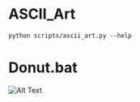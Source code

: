 # ASCII_Art 
```
python scripts/ascii_art.py --help
```
# Donut.bat
![Alt Text](https://github.com/Sylus1000/ASCII_Art_Python/blob/master/examples/ascii_donut.gif?raw=true)
